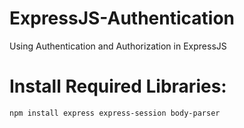 # ExpressJS-Authentication
Using Authentication and Authorization in ExpressJS

# Install Required Libraries:
`npm install express express-session body-parser`


